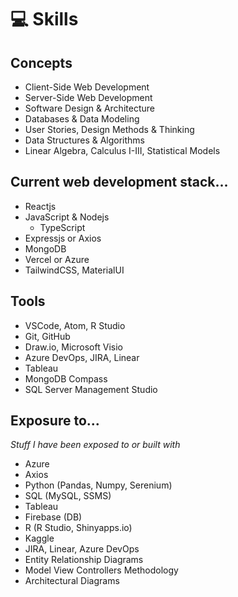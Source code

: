 # 💻 Skills

## Concepts
- Client-Side Web Development 
- Server-Side Web Development
- Software Design & Architecture 
- Databases & Data Modeling
- User Stories, Design Methods & Thinking
- Data Structures & Algorithms
- Linear Algebra, Calculus I-III, Statistical Models

## Current web development stack...
- Reactjs
- JavaScript & Nodejs
    - TypeScript
- Expressjs or Axios
- MongoDB
- Vercel or Azure 
- TailwindCSS, MaterialUI

## Tools
- VSCode, Atom, R Studio
- Git, GitHub
- Draw.io, Microsoft Visio
- Azure DevOps, JIRA, Linear
- Tableau
- MongoDB Compass
- SQL Server Management Studio 

## Exposure to...
*Stuff I have been exposed to or built with*
- Azure
- Axios 
- Python (Pandas, Numpy, Serenium)
- SQL (MySQL, SSMS)
- Tableau
- Firebase (DB)
- R (R Studio, Shinyapps.io)
- Kaggle
- JIRA, Linear, Azure DevOps
- Entity Relationship Diagrams
- Model View Controllers Methodology
- Architectural Diagrams

